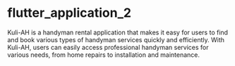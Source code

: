 # flutter_application_2

Kuli-AH is a handyman rental application that makes it easy for users to find and book various types of handyman services quickly and efficiently. With Kuli-AH, users can easily access professional handyman services for various needs, from home repairs to installation and maintenance.

